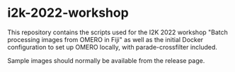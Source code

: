 # i2k-2022-workshop

This repository contains the scripts used for the I2K 2022 workshop "Batch processing images from OMERO in Fiji" as well as the initial Docker configuration to set up OMERO locally, with parade-crossfilter included.

Sample images should normally be available from the release page.